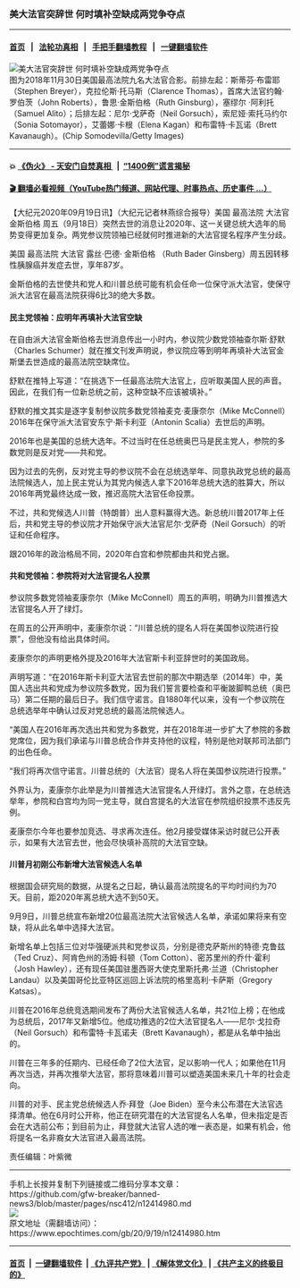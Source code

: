 ### 美大法官突辞世 何时填补空缺成两党争夺点
------------------------

#### [首页](https://github.com/gfw-breaker/banned-news3/blob/master/README.md) &nbsp;&nbsp;|&nbsp;&nbsp; [法轮功真相](https://github.com/begood0513/basic/blob/master/README.md)  &nbsp;&nbsp;|&nbsp;&nbsp; [手把手翻墙教程](https://github.com/gfw-breaker/guides/wiki)  &nbsp;&nbsp;|&nbsp;&nbsp; [一键翻墙软件](https://github.com/gfw-breaker/nogfw/blob/master/README.md)  



<div><img alt="美大法官突辞世 何时填补空缺成两党争夺点" class="attachment-djy_600_400 size-djy_600_400 wp-post-image" src="https://i.epochtimes.com/assets/uploads/2020/09/GettyImages-1074950782-600x400.jpg"/>
<div class="caption">
 图为2018年11月30日美国最高法院九名大法官合影。前排左起：斯蒂芬·布雷耶（Stephen Breyer），克拉伦斯·托马斯（Clarence Thomas），首席大法官约翰·罗伯茨（John Roberts），鲁思·金斯伯格（Ruth Ginsburg），塞缪尔 ·阿利托（Samuel Alito）；后排左起：尼尔·戈萨奇（Neil Gorsuch），索尼娅·索托马约尔（Sonia Sotomayor），艾蕾娜·卡根（Elena Kagan）和布雷特·卡瓦诺（Brett Kavanaugh）。(Chip Somodevilla/Getty Images)
</div></div><hr/>

#### 💥 [《伪火》 - 天安门自焚真相 ](http://158.247.195.190:10000/videos/blog/weihuo.html)&nbsp; |&nbsp; [“1400例”谎言揭秘  ](http://158.247.195.190:10000/videos/blog/jiexi1400.html)

#### [ 🎬  翻墙必看视频（YouTube热门频道、网站代理、时事热点、历史事件 ...）](https://github.com/gfw-breaker/links/blob/master/banned.md)

<div><p>
 【大纪元2020年09月19日讯】（大纪元记者林燕综合报导）美国
 <ok href="https://www.epochtimes.com/gb/tag/%E6%9C%80%E9%AB%98%E6%B3%95%E9%99%A2.html">
  最高法院
 </ok>
 <ok href="https://www.epochtimes.com/gb/tag/%E5%A4%A7%E6%B3%95%E5%AE%98.html">
  大法官
 </ok>
 <ok href="https://www.epochtimes.com/gb/tag/%E9%87%91%E6%96%AF%E4%BC%AF%E6%A0%BC.html">
  金斯伯格
 </ok>
 周五（9月18日）突然去世的消息让2020年、这一关键总统大选年的局势变得更加复杂。两党参议院领袖已经就何时推进新的大法官提名程序产生分歧。
</p>
<p>
 美国
 <ok href="https://www.epochtimes.com/gb/tag/%E6%9C%80%E9%AB%98%E6%B3%95%E9%99%A2.html">
  最高法院
 </ok>
 <ok href="https://www.epochtimes.com/gb/tag/%E5%A4%A7%E6%B3%95%E5%AE%98.html">
  大法官
 </ok>
 露丝·巴德·
 <ok href="https://www.epochtimes.com/gb/tag/%E9%87%91%E6%96%AF%E4%BC%AF%E6%A0%BC.html">
  金斯伯格
 </ok>
 （Ruth Bader Ginsberg）周五因转移性胰腺癌并发症去世，享年87岁。
</p>
<p>
 金斯伯格的去世使共和党人和川普总统可能有机会任命一位保守派大法官，使保守派大法官在最高法院获得6比3的绝大多数。
</p>
<h4>
 民主党领袖：应明年再填补大法官空缺
</h4>
<p>
 在自由派大法官金斯伯格去世消息传出一小时内，参议院少数党领袖查尔斯·舒默（Charles Schumer）就在推文刊发声明说，参议院应等到明年再填补大法官金斯堡去世造成的最高法院空缺席位。
</p>
<p>
 舒默在推特上写道：“在挑选下一任最高法院大法官上，应听取美国人民的声音。因此，在我们有一位新总统之前，这种空缺不应该被填补。”
</p>
<p>
 舒默的推文其实是逐字复制参议院多数党领袖麦克·麦康奈尔（Mike McConnell）2016年在保守派大法官安东宁·斯卡利亚（Antonin Scalia）去世后的声明。
</p>
<p>
 2016年也是美国的总统大选年。不过当时在任总统奥巴马是民主党人，参院的多数党则是反对党——共和党。
</p>
<p>
 因为过去的先例，反对党主导的参议院不会在总统选举年、同意执政党总统的最高法院候选人，加上民主党认为其党内候选人拿下2016年总统大选的胜算大，所以2016年两党最终达成一致，推迟高院大法官任命投票。
</p>
<p>
 不过，共和党候选人川普（特朗普）出人意料赢得大选。新总统川普2017年上任后，共和党主导的参议院才开始保守派大法官尼尔·戈萨奇（Neil Gorsuch）的听证和任命程序。
</p>
<p>
 跟2016年的政治格局不同，2020年白宫和参院都由共和党占据。
</p>
<h4>
 共和党领袖：参院将对大法官提名人投票
</h4>
<p>
 参议院多数党领袖麦康奈尔（Mike McConnell）周五的声明，明确为川普推选大法官提名人开了绿灯。
</p>
<p>
 在周五的公开声明中，麦康奈尔说：“川普总统的提名人将在美国参议院进行投票”，但他没有给出具体时间。
</p>
<p>
 麦康奈尔的声明更格外提及2016年大法官斯卡利亚辞世时的美国政局。
</p>
<p>
 声明写道：“在2016年斯卡利亚大法官去世前的那次中期选举（2014年）中，美国人选出共和党成为参议院多数党，因为我们誓言要检查和平衡跛脚鸭总统（奥巴马）第二任期的最后日子。我们信守诺言。自1880年代以来，没有一个参议院在总统选举年中确认过反对党总统的最高法院候选人。
</p>
<p>
 “美国人在2016年再次选出共和党为多数党，并在2018年进一步扩大了参院的多数党席位，因为我们承诺与川普总统合作并支持他的议程，特别是他对联邦司法部门的出色任命。
</p>
<p>
 “我们将再次信守诺言。川普总统的（大法官）提名人将在美国参议院进行投票。”
</p>
<p>
 外界认为，麦康奈尓此举是为川普推选大法官提名人开绿灯。言外之意，在总统选举年，参院和白宫均为同一党主导，就白宫提名的大法官在参院组织投票不违反先例。
</p>
<p>
 麦康奈尓今年也要参加竞选、寻求再次连任。他2月接受媒体采访时就已公开表示，如果有大法官去世，他会尽快填补高院的大法官空缺。
</p>
<h4>
 川普月初刚公布新增大法官候选人名单
</h4>
<p>
 根据国会研究局的数据，从提名之日起，确认最高法院提名的平均时间约为70天。目前，距2020年离总统大选不到50天。
</p>
<p>
 9月9日，川普总统宣布新增20位最高法院大法官候选人名单，承诺如果将来有空缺，将从此名单中选择大法官。
</p>
<p>
 新增名单上包括三位对华强硬派共和党参议员，分别是德克萨斯州的特德·克鲁兹（Ted Cruz）、阿肯色州的汤姆·科顿（Tom Cotton）、密苏里州的乔什·霍利（Josh Hawley），还有现任美国驻墨西哥大使克里斯托弗·兰道（Christopher Landau）以及美国哥伦比亚特区巡回上诉法院的格里高利·卡萨斯（Gregory Katsas）。
</p>
<p>
 川普在2016年总统竞选期间发布了两份大法官候选人名单，共21位上榜；在他成为总统后，2017年又新增5位。他成功推选的2位大法官提名人——尼尔·戈拉奇（Neil Gorsuch）和布雷特·卡瓦诺夫（Brett Kavanaugh），都是从名单中抽出的。
</p>
<p>
 川普在三年多的任期内、已经任命了2位大法官，足以影响一代人；如果他在11月再次当选，并再次推举大法官，那将意味着川普可以塑造美国未来几十年的社会走向。
</p>
<p>
 川普的对手、民主党总统候选人乔·拜登（Joe Biden）至今未公布潜在大法官选择清单。他在6月时公开称，他正在研究潜在的大法官提名人名单，但未指定是否会在大选前公布；到目前为止，拜登就大法官人选的唯一表态是，如果有机会，他将提名一名非裔女大法官进入最高法院。
</p>
<p>
 责任编辑：叶紫微
</p>
</div>
<hr/>
手机上长按并复制下列链接或二维码分享本文章：<br/>
https://github.com/gfw-breaker/banned-news3/blob/master/pages/nsc412/n12414980.md <br/>
<a href='https://github.com/gfw-breaker/banned-news3/blob/master/pages/nsc412/n12414980.md'><img src='https://github.com/gfw-breaker/banned-news3/blob/master/pages/nsc412/n12414980.md.png'/></a> <br/>
原文地址（需翻墙访问）：https://www.epochtimes.com/gb/20/9/19/n12414980.htm


------------------------
#### [首页](https://github.com/gfw-breaker/banned-news3/blob/master/README.md) &nbsp;|&nbsp; [一键翻墙软件](https://github.com/gfw-breaker/nogfw/blob/master/README.md) &nbsp;| [《九评共产党》](https://github.com/gfw-breaker/9ping.md/blob/master/README.md#九评之一评共产党是什么) | [《解体党文化》](https://github.com/gfw-breaker/jtdwh.md/blob/master/README.md) | [《共产主义的终极目的》](https://github.com/gfw-breaker/gczydzjmd.md/blob/master/README.md)


<img src='http://gfw-breaker.win/banned-news3/pages/nsc412/n12414980.md' width='0px' height='0px'/>
